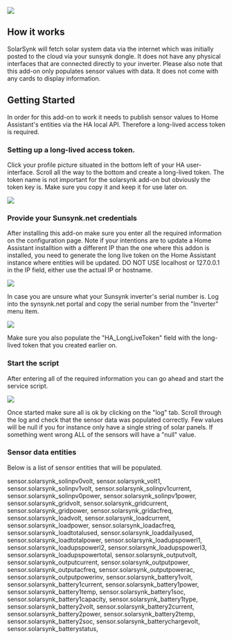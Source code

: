 ![](https://github.com/martinville/solarsynk/blob/main/logo.png)

## How it works
SolarSynk will fetch solar system data via the internet which was initially posted to the cloud via your sunsynk dongle. It does not have any physical interfaces that are connected directly to your inverter. 
Please also note that this add-on only populates sensor values with data. It does not come with any cards to display information.

## Getting Started

In order for this add-on to work it needs to publish sensor values to Home Assistant's entities via the HA local API. Therefore a long-lived access token is required.

### Setting up a long-lived access token.
Click your profile picture situated in the bottom left of your HA user-interface. Scroll all the way to the bottom and create a long-lived token. The token name is not important for the solarsynk add-on but obviously the token key is. Make sure you copy it and keep it for use later on.

![](https://github.com/martinville/solarsynk/blob/main/longlivetoken.png)

### Provide your Sunsynk.net credentials
After installing this add-on make sure you enter all the required information on the configuration page. Note if your intentions are to update a Home Assistant installtion with a different IP than the one where this addon is installed, you need to generate the long live token on the Home Assistant instance where entities will be updated. 
DO NOT USE localhost or 127.0.0.1 in the IP field, either use the actual IP or hostname.

![](https://github.com/martinville/solarsynk/blob/main/configuration.png)

In case you are unsure what your Sunsynk inverter's serial number is. Log into the synsynk.net portal and copy the serial number from the "Inverter" menu item.

![](https://github.com/martinville/solarsynk/blob/main/sunserial.png)

Make sure you also populate the "HA_LongLiveToken" field with the long-lived token that you created earlier on.

### Start the script
After entering all of the required information you can go ahead and start the service script.

![](https://github.com/martinville/solarsynk/blob/main/solarsynkstarted.png)

Once started make sure all is ok by clicking on the "log" tab. Scroll through the log and check that the sensor data was populated correctly.
Few values will be null if you for instance only have a single string of solar panels. If something went wrong ALL of the sensors will have a "null" value. 


### Sensor data entities
Below is a list of sensor entities that will be populated.

sensor.solarsynk_solinpv0volt, 
sensor.solarsynk_volt1, 
sensor.solarsynk_solinpv1volt, 
sensor.solarsynk_solinpv1current, 
sensor.solarsynk_solinpv0power, 
sensor.solarsynk_solinpv1power, 
sensor.solarsynk_gridvolt, 
sensor.solarsynk_gridcurrent, 
sensor.solarsynk_gridpower, 
sensor.solarsynk_gridacfreq, 
sensor.solarsynk_loadvolt, 
sensor.solarsynk_loadcurrent, 
sensor.solarsynk_loadpower, 
sensor.solarsynk_loadacfreq, 
sensor.solarsynk_loadtotalused, 
sensor.solarsynk_loaddailyused, 
sensor.solarsynk_loadtotalpower, 
sensor.solarsynk_loadupspowerl1, 
sensor.solarsynk_loadupspowerl2, 
sensor.solarsynk_loadupspowerl3, 
sensor.solarsynk_loadupspowertotal, 
sensor.solarsynk_outputvolt, 
sensor.solarsynk_outputcurrent, 
sensor.solarsynk_outputpower, 
sensor.solarsynk_outputacfreq, 
sensor.solarsynk_outputpowerac, 
sensor.solarsynk_outputpowerinv, 
sensor.solarsynk_battery1volt, 
sensor.solarsynk_battery1current, 
sensor.solarsynk_battery1power, 
sensor.solarsynk_battery1temp, 
sensor.solarsynk_battery1soc, 
sensor.solarsynk_battery1capacity, 
sensor.solarsynk_battery1type, 
sensor.solarsynk_battery2volt, 
sensor.solarsynk_battery2current, 
sensor.solarsynk_battery2power, 
sensor.solarsynk_battery2temp, 
sensor.solarsynk_battery2soc, 
sensor.solarsynk_batterychargevolt, 
sensor.solarsynk_batterystatus,
